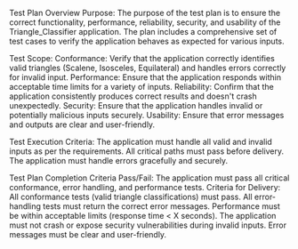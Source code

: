 Test Plan Overview
Purpose:
The purpose of the test plan is to ensure the correct functionality, performance, reliability, security, and usability of the Triangle_Classifier application. The plan includes a comprehensive set of test cases to verify the application behaves as expected for various inputs.

Test Scope:
Conformance: Verify that the application correctly identifies valid triangles (Scalene, Isosceles, Equilateral) and handles errors correctly for invalid input.
Performance: Ensure that the application responds within acceptable time limits for a variety of inputs.
Reliability: Confirm that the application consistently produces correct results and doesn't crash unexpectedly.
Security: Ensure that the application handles invalid or potentially malicious inputs securely.
Usability: Ensure that error messages and outputs are clear and user-friendly.

Test Execution Criteria:
The application must handle all valid and invalid inputs as per the requirements.
All critical paths must pass before delivery.
The application must handle errors gracefully and securely.

Test Plan Completion Criteria
Pass/Fail: The application must pass all critical conformance, error handling, and performance tests.
Criteria for Delivery:
All conformance tests (valid triangle classifications) must pass.
All error-handling tests must return the correct error messages.
Performance must be within acceptable limits (response time < X seconds).
The application must not crash or expose security vulnerabilities during invalid inputs.
Error messages must be clear and user-friendly.
